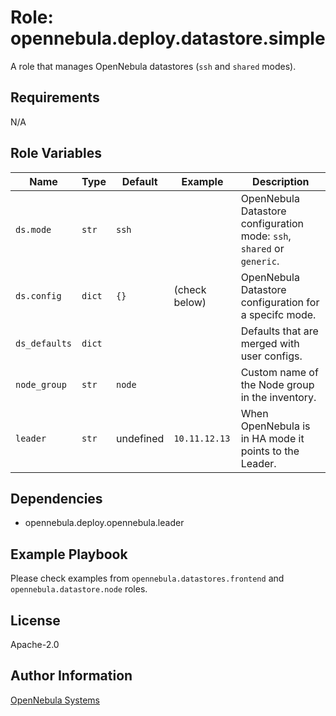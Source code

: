 Role: opennebula.deploy.datastore.simple
========================================

A role that manages OpenNebula datastores (`ssh` and `shared` modes).

Requirements
------------

N/A

Role Variables
--------------

| Name          | Type   | Default   | Example       | Description                                                            |
|---------------|--------|-----------|---------------|------------------------------------------------------------------------|
| `ds.mode`     | `str`  | `ssh`     |               | OpenNebula Datastore configuration mode: `ssh`, `shared` or `generic`. |
| `ds.config`   | `dict` | `{}`      | (check below) | OpenNebula Datastore configuration for a specifc mode.                 |
| `ds_defaults` | `dict` |           |               | Defaults that are merged with user configs.                            |
| `node_group`  | `str`  | `node`    |               | Custom name of the Node group in the inventory.                        |
| `leader`      | `str`  | undefined | `10.11.12.13` | When OpenNebula is in HA mode it points to the Leader.                 |

Dependencies
------------

- opennebula.deploy.opennebula.leader

Example Playbook
----------------

Please check examples from `opennebula.datastores.frontend` and `opennebula.datastore.node` roles.

License
-------

Apache-2.0

Author Information
------------------

[OpenNebula Systems](https://opennebula.io/)
